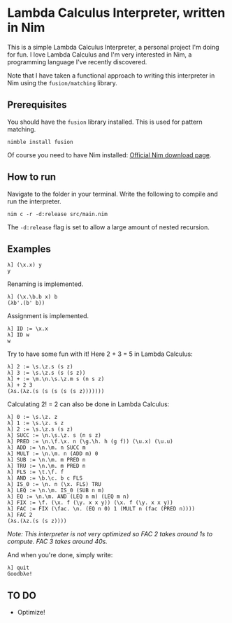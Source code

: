 # Lambda Calculus Interpreter, written in Nim
This is a simple Lambda Calculus Interpreter, a personal project I'm doing for fun. I love Lambda Calculus and I'm very interested in Nim, a programming language I've recently discovered.

Note that I have taken a functional approach to writing this interpreter in Nim using the `fusion/matching` library.

## Prerequisites
You should have the `fusion` library installed. This is used for pattern matching.
```
nimble install fusion
```

Of course you need to have Nim installed: [Official Nim download page](https://nim-lang.org/install.html).

## How to run
Navigate to the folder in your terminal. Write the following to compile and run the interpreter.
```
nim c -r -d:release src/main.nim 
```
The `-d:release` flag is set to allow a large amount of nested recursion.

## Examples
```
λ] (\x.x) y
y
```

Renaming is implemented.
```
λ] (\x.\b.b x) b
(λb'.(b' b))
```

Assignment is implemented.
```
λ] ID := \x.x
λ] ID w
w
```

Try to have some fun with it! Here 2 + 3 = 5 in Lambda Calculus:
```
λ] 2 := \s.\z.s (s z)
λ] 3 := \s.\z.s (s (s z))
λ] + := \m.\n.\s.\z.m s (n s z)            
λ] + 2 3
(λs.(λz.(s (s (s (s (s z)))))))
```

Calculating 2! = 2 can also be done in Lambda Calculus:
```
λ] 0 := \s.\z. z
λ] 1 := \s.\z. s z
λ] 2 := \s.\z.s (s z)
λ] SUCC := \n.\s.\z. s (n s z)
λ] PRED := \n.\f.\x. n (\g.\h. h (g f)) (\u.x) (\u.u)
λ] ADD := \n.\m. n SUCC m
λ] MULT := \n.\m. n (ADD m) 0
λ] SUB := \n.\m. m PRED n
λ] TRU := \n.\m. m PRED n
λ] FLS := \t.\f. f
λ] AND := \b.\c. b c FLS
λ] IS_0 := \n. n (\x. FLS) TRU
λ] LEQ := \n.\m. IS_0 (SUB n m)
λ] EQ := \n.\m. AND (LEQ n m) (LEQ m n)
λ] FIX := \f. (\x. f (\y. x x y)) (\x. f (\y. x x y))
λ] FAC := FIX (\fac. \n. (EQ n 0) 1 (MULT n (fac (PRED n))))
λ] FAC 2
(λs.(λz.(s (s z))))
```
*Note: This interpreter is not very optimized so FAC 2 takes around 1s to compute. FAC 3 takes around 40s.*

And when you're done, simply write:
```
λ] quit
Goodbλe!
```

## TO DO
- Optimize!